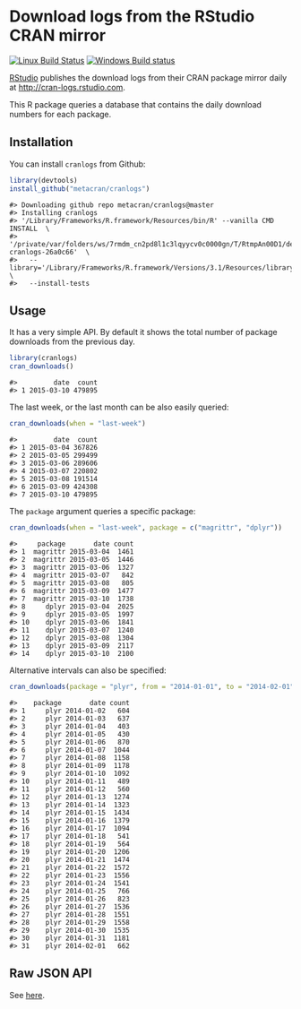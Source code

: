 


# Download logs from the RStudio CRAN mirror

[![Linux Build Status](https://travis-ci.org/metacran/cranlogs.svg?branch=master)](https://travis-ci.org/metacran/cranlogs)
[![Windows Build status](https://ci.appveyor.com/api/projects/status/github/metacran/cranlogs?svg=true)](https://ci.appveyor.com/project/gaborcsardi/cranlogs)

[RStudio](http://www.rstudio.com) publishes the download logs from
their CRAN package mirror daily at http://cran-logs.rstudio.com.

This R package queries a database that contains the daily download
numbers for each package.

## Installation

You can install `cranlogs` from Github:


```r
library(devtools)
install_github("metacran/cranlogs")
```

```
#> Downloading github repo metacran/cranlogs@master
#> Installing cranlogs
#> '/Library/Frameworks/R.framework/Resources/bin/R' --vanilla CMD INSTALL  \
#>   '/private/var/folders/ws/7rmdm_cn2pd8l1c3lqyycv0c0000gn/T/RtmpAn00D1/devtools1b201eab1f47/metacran-cranlogs-26a0c66'  \
#>   --library='/Library/Frameworks/R.framework/Versions/3.1/Resources/library'  \
#>   --install-tests
```

## Usage

It has a very simple API. By default it shows the total number of
package downloads from the previous day.


```r
library(cranlogs)
cran_downloads()
```

```
#>         date  count
#> 1 2015-03-10 479895
```

The last week, or the last month can be also easily queried:


```r
cran_downloads(when = "last-week")
```

```
#>         date  count
#> 1 2015-03-04 367826
#> 2 2015-03-05 299499
#> 3 2015-03-06 289606
#> 4 2015-03-07 220802
#> 5 2015-03-08 191514
#> 6 2015-03-09 424308
#> 7 2015-03-10 479895
```

The `package` argument queries a specific package:


```r
cran_downloads(when = "last-week", package = c("magrittr", "dplyr"))
```

```
#>     package       date count
#> 1  magrittr 2015-03-04  1461
#> 2  magrittr 2015-03-05  1446
#> 3  magrittr 2015-03-06  1327
#> 4  magrittr 2015-03-07   842
#> 5  magrittr 2015-03-08   805
#> 6  magrittr 2015-03-09  1477
#> 7  magrittr 2015-03-10  1738
#> 8     dplyr 2015-03-04  2025
#> 9     dplyr 2015-03-05  1997
#> 10    dplyr 2015-03-06  1841
#> 11    dplyr 2015-03-07  1240
#> 12    dplyr 2015-03-08  1304
#> 13    dplyr 2015-03-09  2117
#> 14    dplyr 2015-03-10  2100
```

Alternative intervals can also be specified:


```r
cran_downloads(package = "plyr", from = "2014-01-01", to = "2014-02-01")
```

```
#>    package       date count
#> 1     plyr 2014-01-02   604
#> 2     plyr 2014-01-03   637
#> 3     plyr 2014-01-04   403
#> 4     plyr 2014-01-05   430
#> 5     plyr 2014-01-06   870
#> 6     plyr 2014-01-07  1044
#> 7     plyr 2014-01-08  1158
#> 8     plyr 2014-01-09  1178
#> 9     plyr 2014-01-10  1092
#> 10    plyr 2014-01-11   489
#> 11    plyr 2014-01-12   560
#> 12    plyr 2014-01-13  1274
#> 13    plyr 2014-01-14  1323
#> 14    plyr 2014-01-15  1434
#> 15    plyr 2014-01-16  1379
#> 16    plyr 2014-01-17  1094
#> 17    plyr 2014-01-18   541
#> 18    plyr 2014-01-19   564
#> 19    plyr 2014-01-20  1206
#> 20    plyr 2014-01-21  1474
#> 21    plyr 2014-01-22  1572
#> 22    plyr 2014-01-23  1556
#> 23    plyr 2014-01-24  1541
#> 24    plyr 2014-01-25   766
#> 25    plyr 2014-01-26   823
#> 26    plyr 2014-01-27  1536
#> 27    plyr 2014-01-28  1551
#> 28    plyr 2014-01-29  1558
#> 29    plyr 2014-01-30  1535
#> 30    plyr 2014-01-31  1181
#> 31    plyr 2014-02-01   662
```

## Raw JSON API

See [here](https://github.com/metacran/cranlogs.app).
